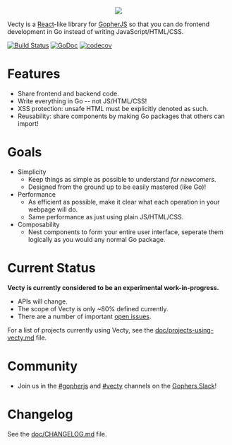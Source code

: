 <p align="center">
	<img src="https://github.com/vecty/vecty-logo/raw/master/horizontal_color.png" />
</p>

Vecty is a [React](https://facebook.github.io/react/)-like library for [GopherJS](https://github.com/gopherjs/gopherjs) so that you can do frontend development in Go instead of writing JavaScript/HTML/CSS.

[![Build Status](https://travis-ci.org/gowasm/vecty.svg?branch=master)](https://travis-ci.org/gowasm/vecty) [![GoDoc](https://godoc.org/github.com/gowasm/vecty?status.svg)](https://godoc.org/github.com/gowasm/vecty) [![codecov](https://img.shields.io/codecov/c/github/gowasm/vecty/master.svg)](https://codecov.io/gh/gowasm/vecty)

Features
========

-	Share frontend and backend code.
-	Write everything in Go -- not JS/HTML/CSS!
-	XSS protection: unsafe HTML must be explicitly denoted as such.
-	Reusability: share components by making Go packages that others can import!

Goals
=====

-	Simplicity
	-	Keep things as simple as possible to understand *for newcomers*.
	-	Designed from the ground up to be easily mastered (like Go)!
-	Performance
	-	As efficient as possible, make it clear what each operation in your webpage will do.
	-	Same performance as just using plain JS/HTML/CSS.
-	Composability
	-	Nest components to form your entire user interface, seperate them logically as you would any normal Go package.

Current Status
==============

**Vecty is currently considered to be an experimental work-in-progress.**

-	APIs will change.
-	The scope of Vecty is only ~80% defined currently.
-	There are a number of important [open issues](https://github.com/gowasm/vecty/issues).

For a list of projects currently using Vecty, see the [doc/projects-using-vecty.md](doc/projects-using-vecty.md) file.

Community
=========

- Join us in the [#gopherjs](https://gophers.slack.com/messages/gopherjs/) and [#vecty](https://gophers.slack.com/messages/vecty/) channels on the [Gophers Slack](https://gophersinvite.herokuapp.com/)!

Changelog
=========

See the [doc/CHANGELOG.md](doc/CHANGELOG.md) file.
